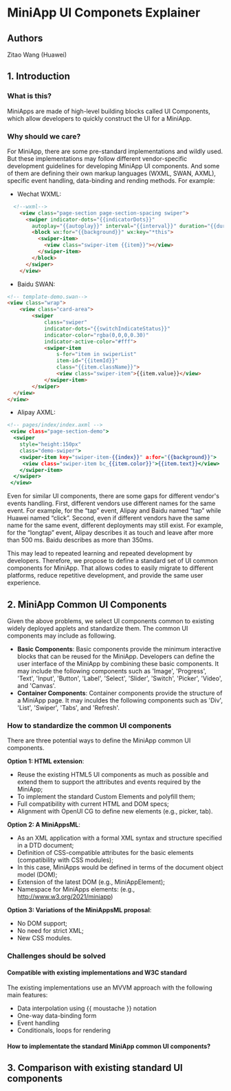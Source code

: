 # MiniApp UI Componets Explainer 
## Authors
Zitao Wang (Huawei)
## 1. Introduction

### What is this?
MiniApps are made of high-level building blocks called UI Components, which allow developers to quickly construct the UI for a MiniApp.
### Why should we care?
For MiniApp, there are some pre-standard implementations and wildly used. But these implementations may follow different vendor-specific development guidelines for developing MiniApp UI components. And some of them are defining their own markup languages (WXML, SWAN, AXML), specific event handling, data-binding and rending methods. For example:

- Wechat WXML:
```html
  <!--wxml-->
    <view class="page-section page-section-spacing swiper">
      <swiper indicator-dots="{{indicatorDots}}"
        autoplay="{{autoplay}}" interval="{{interval}}" duration="{{duration}}">
        <block wx:for="{{background}}" wx:key="*this">
          <swiper-item>
            <view class="swiper-item {{item}}"></view>
          </swiper-item>
        </block>
      </swiper>
    </view>
```
- Baidu SWAN:
```html
<!-- template-demo.swan-->
<view class="wrap">
    <view class="card-area">
        <swiper 
            class="swiper"
            indicator-dots="{{switchIndicateStatus}}" 
            indicator-color="rgba(0,0,0,0.30)"
            indicator-active-color="#fff">
            <swiper-item 
                s-for="item in swiperList"
                item-id="{{itemId}}"
                class="{{item.className}}">
                <view class="swiper-item">{{item.value}}</view>
            </swiper-item>
        </swiper>
  </view>
</view>     
```
- Alipay AXML:
```.html
<!-- pages/index/index.axml -->
 <view class="page-section-demo">
  <swiper
    style="height:150px"
    class="demo-swiper">
    <swiper-item key="swiper-item-{{index}}" a:for="{{background}}">
     <view class="swiper-item bc_{{item.color}}">{{item.text}}</view>
    </swiper-item>
  </swiper>
 </view>
```
Even for similar UI components, there are some gaps for different vendor's events handling. First, different vendors use different names for the same event. For example, for the “tap” event, Alipay and Baidu named “tap” while Huawei named “click”. Second, even if different vendors have the same name for the same event, different deployments may still exist. For example, for the “longtap” event, Alipay describes it as touch and leave after more than 500 ms. Baidu describes as more than 350ms.

This may lead to repeated learning and repeated development by developers. Therefore, we propose to define a standard set of UI common components for MiniApp. That allows codes to easily migrate to different platforms, reduce repetitive development, and provide the same user experience.

## 2. MiniApp Common UI Components
Given the above problems, we select UI components common to existing widely deployed applets and standardize them. The common UI components may include as following.
* **Basic Components**:
Basic components provide the minimum interactive blocks that can be reused for the MiniApp. Developers can define the user interface of the MiniApp by combining these basic components. It may include the following components such as 'Image', 'Progress', 'Text', 'Input', 'Button', 'Label', 'Select', 'Slider', 'Switch', 'Picker', 'Video', and 'Canvas'.
* **Container Components**:
Container components provide the structure of a MiniApp page. It may inculdes the following components such as 'Div', 'List', 'Swiper', 'Tabs', and 'Refresh'.
### How to standardize the common UI components
There are three potential ways to define the MiniApp common UI components.

**Option 1: HTML extension**:
- Reuse the existing HTML5 UI components as much as possible and extend them to support the attributes and events required by the MiniApp;
- To implement the standard Custom Elements and polyfill them;
- Full compatibility with current HTML and DOM specs;
- Alignment with OpenUI CG to define new elements (e.g., picker, tab).

**Option 2: A MiniAppsML**:
- As an XML application with a formal XML syntax and structure specified in a DTD document;
- Definition of CSS-compatible attributes for the basic elements (compatibility with CSS modules);
- In this case, MiniApps would be defined in terms of the document object model (DOM);
- Extension of the latest DOM (e.g., MiniAppElement);
- Namespace for MiniApps elements: (e.g., http://www.w3.org/2021/miniapp)

**Option 3: Variations of the MiniAppsML proposal**:
- No DOM support;
- No need for strict XML;
- New CSS modules.
### Challenges should be solved
#### Compatible with existing implementations and W3C standard

The existing implementations use an MVVM approach with the following main features:
- Data interpolation using {{ moustache }} notation
- One-way data-binding form
- Event handling
- Conditionals, loops for rendering

#### How to implementate the standard MiniApp common UI components?


## 3. Comparison with existing standard UI components 

